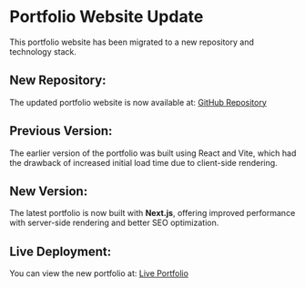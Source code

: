# Portfolio Website Update

This portfolio website has been migrated to a new repository and technology stack.

## New Repository:
The updated portfolio website is now available at:
[GitHub Repository](https://github.com/harshk49/portfolio-website)

## Previous Version:
The earlier version of the portfolio was built using React and Vite, which had the drawback of increased initial load time due to client-side rendering.

## New Version:
The latest portfolio is now built with **Next.js**, offering improved performance with server-side rendering and better SEO optimization.

## Live Deployment:
You can view the new portfolio at:
[Live Portfolio](https://harshkardile-two.vercel.app/)


